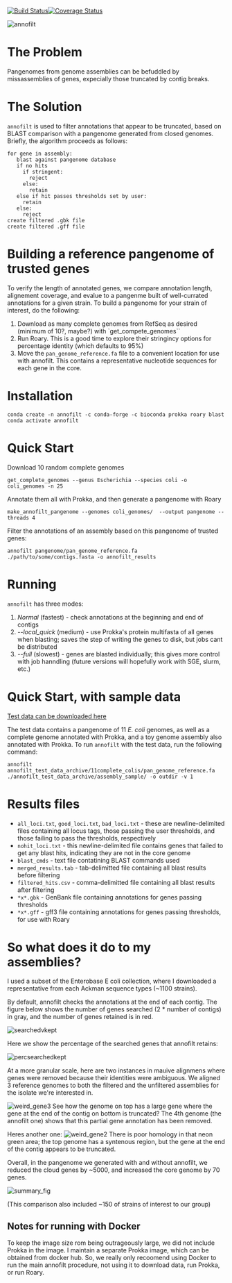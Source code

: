 [![Build Status](https://travis-ci.org/nickp60/annofilt.svg?branch=master)](https://travis-ci.org/nickp60/annofilt)[![Coverage Status](https://coveralls.io/repos/github/nickp60/annofilt/badge.svg?branch=master)](https://coveralls.io/github/nickp60/annofilt?branch=master)
<!-- ``` -->
<!-- #get a subset of Complete e coli to analyze -->
<!-- Rscript ../riboSeed/scripts/getCompleteGenomeSubset.R /home/nicholas/GitHub/riboSeed/manuscript_results/entropy/assembly_summary.txt ./colis/ Escherichia coli -->
<!-- gunzip ./colis/genomes/* -->
<!-- cd ./colis/genomes/ -->
<!-- # for each of them, run prokka to get annotation -->
<!-- counter=0; for i in *.fna; do prokka --outdir ./${i} --prefix coli13 --compliant --genus Escherichia --species coli --cpus 4 ${i}.fna; counter=$(($counter + 1)); done -->
<!-- # I got bored after 11 genomes.  thats enough for a pangenome?  right? right? why are you shaking your head -->
<!-- # build a pangenome -->
<!-- roary -p 4 -f 11complete_colis -e -r -v ./colis/genomes/*/*.gff -->

<!-- # our test organism's annotation -->
<!-- prokka BA000007.2.fasta --outdir sample_prokka --cpus 4 -->

<!-- # we also have a mini assembly to test on (see riboSeed toy genome) -->
<!-- prokka --outdir ./assembly_sample --compliant --genus Escherichia --species coli --cpus 4 ../riboSeed/manuscript_results/simulated_genome/test_consensus/final_de_fere_novo_assembly/contigs.fasta -->
<!-- ``` -->
![annofilt](https://github.com/nickp60/annofilt/blob/master/docs/icon/icon.svg)

# The Problem
Pangenomes from genome assemblies can be befuddled by missassemblies of genes, expecially those truncated by contig breaks.

# The Solution
`annofilt` is used to filter annotations that appear to be truncated, based on BLAST comparison with a pangenome generated from closed genomes.  Briefly, the algorithm proceeds as follows:


```
for gene in assembly:
   blast against pangenome database
   if no hits
     if stringent:
	   reject
     else:
	   retain
   else if hit passes thresholds set by user:
     retain
   else:
     reject
create filtered .gbk file
create filtered .gff file
```


# Building a reference pangenome of trusted genes
To verify the length of annotated genes, we compare annotation length, alignement coverage, and evalue to a pangenme built of well-currated annotations for a given strain.  To build a pangenome for your strain of interest, do the following:

1. Download as many complete genomes from RefSeq as desired (minimum of 10?, maybe?) with `get_compete_genomes``
2. Run Roary.  This is a good time to explore their stringincy options for percentage identity (which defaults to 95%)
3. Move the `pan_genome_reference.fa` file to a convenient location for use with annofilt.  This contains a representative nucleotide sequences for each gene in the core.

# Installation
```
conda create -n annofilt -c conda-forge -c bioconda prokka roary blast
conda activate annofilt
```

# Quick Start

Download 10 random complete genomes
```
get_complete_genomes --genus Escherichia --species coli -o coli_genomes -n 25
```

Annotate them all with Prokka, and then generate a pangenome with Roary
```
make_annofilt_pangenome --genomes coli_genomes/  --output pangenome --threads 4
```

Filter the annotations of an assembly based on this pangenome of trusted genes:

```
annofilt pangenome/pan_genome_reference.fa ./path/to/some/contigs.fasta -o annofilt_results
```

# Running
`annofilt` has three modes:
1. *Normal* (fastest) - check annotations at the beginning and end of contigs
2. *--local_quick* (medium) - use Prokka's protein multifasta  of all genes when blasting; saves the step of writing the genes to disk, but jobs cant be distributed
3. *--full* (slowest) - genes are blasted individually; this gives more control with job hanndling (future versions will hopefully work with SGE, slurm, etc.)

# Quick Start, with sample data

[Test data can be downloaded here](https://zenodo.org/record/1196324/files/annofilt_test_data_archive.tar.gz)

The test data contains a pangenome of 11 *E. coli* genomes, as well as a complete genome annotated with Prokka, and a toy genome assembly also annotated with Prokka.  To run `annofilt` with the test data, run the following command:

```
annofilt annofilt_test_data_archive/11complete_colis/pan_genome_reference.fa ./annofilt_test_data_archive/assembly_sample/ -o outdir -v 1
```

# Results files
- `all_loci.txt`, `good_loci.txt`, `bad_loci.txt` - these are newline-delimited files containing all locus tags, those passing the user thresholds, and those failing to pass the thresholds, respectively
- `nohit_loci.txt` - this newline-delimited file contains genes that failed to get any blast hits, indicating they are not in the core genome
- `blast_cmds` - text file contatining BLAST commands used
- `merged_results.tab` - tab-delimitted file containing all blast results before filtering
- `filtered_hits.csv` - comma-delimitted file containing all blast results after filtering
- `*x*.gbk` - GenBank file containing annotations for genes passing thresholds
- `*x*.gff` - gff3 file containing annotations for genes passing thresholds, for use with Roary


# So what does it do to my assemblies?
I used a subset of the Enterobase E coli collection, where I downloaded a representative from each Ackman sequence types (~1100 strains).

By default, annofilt checks the annotations at the end of each contig. The figure below shows the number of genes searched (2 * number of contigs) in gray, and the number of genes retained is in red.

![searchedvkept](https://github.com/nickp60/annofilt/blob/master/docs/readme_figs/ent2.png)


Here we show the percentage of the searched genes that annofilt retains:

![percsearchedkept](https://github.com/nickp60/annofilt/blob/master/docs/readme_figs/ents.png)

At a more granular scale, here are two instances in mauive alignmens where genes were removed because their identities were ambiguous.  We aligned 3 reference genomes to both the filtered and the unfiltered assemblies for the isolate we're interested in.

![weird_gene3](https://github.com/nickp60/annofilt/blob/master/docs/readme_figs/weird_gene3.png)
See how the genome on top has a large gene where the gene at the end of the contig on bottom is truncated?  The 4th genome (the annofilt one) shows that this partial gene annotation has been removed.

Heres another one:
![weird_gene2](https://github.com/nickp60/annofilt/blob/master/docs/readme_figs/weird_gene2.png)
There is poor homology in that neon green area; the top genome has a syntenous region, but the gene at the end of the contig appears to be truncated.

Overall, in the pangenome we generated with and without annofilt, we reduced the cloud genes by ~5000, and increased the core genome by 70 genes.

![summary_fig](https://github.com/nickp60/annofilt/blob/master/docs/readme_figs/summary.png)


(This comparison also included ~150 of strains of interest to our group)


## Notes for running with Docker
To keep the image size rom being outrageously large, we did not include Prokka in the image.  I maintain a separate Prokka image, which can be obtained from docker hub.  So, we really only recoomend using Docker to run the main annofilt procedure, not using it to download data, run Prokka, or run Roary.
